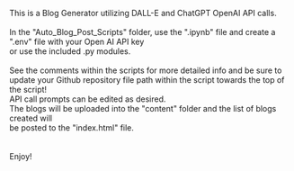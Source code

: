 This is a Blog Generator utilizing DALL-E and ChatGPT OpenAI API calls.<br><br>
In the "Auto_Blog_Post_Scripts" folder, use the ".ipynb" file and create a ".env" file with your Open AI API key <br> or use the included .py modules.<br><br>
See the comments within the scripts for more detailed info and be sure to update your Github repository file path within the script towards the top of the script! <br> API call prompts can be edited as desired.<br>
The blogs will be uploaded into the "content" folder and the list of blogs created will <br> be posted to the "index.html" file.<br><br><br>
Enjoy!

